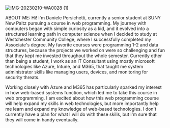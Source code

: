 ![IMG-20230210-WA0028 (1)](https://github.com/user-attachments/assets/236586e0-2650-4034-ba2e-270456fee2ff)


ABOUT ME:
Hi! I'm Daniele Persichetti, currently a senior student at SUNY New Paltz pursuing a course in web programming. 
My journey with computers began with simple curiosity as a kid, and it evolved into a structured learning path in computer science when I decided to study at Westchester Community College, 
where I successfully completed my Associate's degree. My favorite courses were programming 1-2 and data structures, because the projects we worked on were so challenging and fun that they kept me invested throughout
the whole semester. Currently other than being a student, I work as an IT Consultant using mostly microsoft technologies like Azure, Intune, and M365, that taught me system administrator skills like managing users,
devices, and monitoring for security threats.

 Working closely with Azure and M365 has particularly sparked my interest in how web-based systems function, which led me to take this course in web programming. I am excited about how this web programming course
 will help expand my skills in web technologies, but more importantly help me learn and expand my knowledge of web-based technologies. I don't currently have a plan for what I will do with these skills, but
 I'm sure that they will come in handy eventually.
